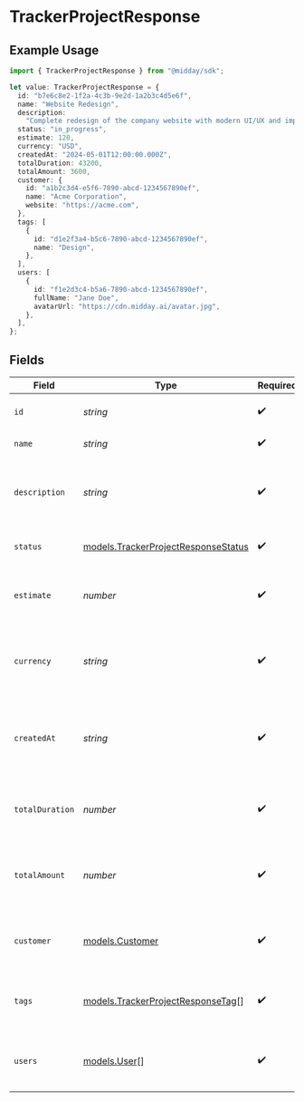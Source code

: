 # TrackerProjectResponse

## Example Usage

```typescript
import { TrackerProjectResponse } from "@midday/sdk";

let value: TrackerProjectResponse = {
  id: "b7e6c8e2-1f2a-4c3b-9e2d-1a2b3c4d5e6f",
  name: "Website Redesign",
  description:
    "Complete redesign of the company website with modern UI/UX and improved performance",
  status: "in_progress",
  estimate: 120,
  currency: "USD",
  createdAt: "2024-05-01T12:00:00.000Z",
  totalDuration: 43200,
  totalAmount: 3600,
  customer: {
    id: "a1b2c3d4-e5f6-7890-abcd-1234567890ef",
    name: "Acme Corporation",
    website: "https://acme.com",
  },
  tags: [
    {
      id: "d1e2f3a4-b5c6-7890-abcd-1234567890ef",
      name: "Design",
    },
  ],
  users: [
    {
      id: "f1e2d3c4-b5a6-7890-abcd-1234567890ef",
      fullName: "Jane Doe",
      avatarUrl: "https://cdn.midday.ai/avatar.jpg",
    },
  ],
};
```

## Fields

| Field                                                                               | Type                                                                                | Required                                                                            | Description                                                                         | Example                                                                             |
| ----------------------------------------------------------------------------------- | ----------------------------------------------------------------------------------- | ----------------------------------------------------------------------------------- | ----------------------------------------------------------------------------------- | ----------------------------------------------------------------------------------- |
| `id`                                                                                | *string*                                                                            | :heavy_check_mark:                                                                  | Unique identifier of the project                                                    | b7e6c8e2-1f2a-4c3b-9e2d-1a2b3c4d5e6f                                                |
| `name`                                                                              | *string*                                                                            | :heavy_check_mark:                                                                  | Name of the project                                                                 | Website Redesign                                                                    |
| `description`                                                                       | *string*                                                                            | :heavy_check_mark:                                                                  | Detailed description of the project                                                 | Complete redesign of the company website with modern UI/UX and improved performance |
| `status`                                                                            | [models.TrackerProjectResponseStatus](../models/trackerprojectresponsestatus.md)    | :heavy_check_mark:                                                                  | Current status of the project                                                       | in_progress                                                                         |
| `estimate`                                                                          | *number*                                                                            | :heavy_check_mark:                                                                  | Estimated total hours required to complete the project                              | 120                                                                                 |
| `currency`                                                                          | *string*                                                                            | :heavy_check_mark:                                                                  | Currency code for the project rate in ISO 4217 format                               | USD                                                                                 |
| `createdAt`                                                                         | *string*                                                                            | :heavy_check_mark:                                                                  | Date and time when the project was created in ISO 8601 format                       | 2024-05-01T12:00:00.000Z                                                            |
| `totalDuration`                                                                     | *number*                                                                            | :heavy_check_mark:                                                                  | Total tracked time for the project in seconds                                       | 43200                                                                               |
| `totalAmount`                                                                       | *number*                                                                            | :heavy_check_mark:                                                                  | Total monetary amount earned from the project                                       | 3600                                                                                |
| `customer`                                                                          | [models.Customer](../models/customer.md)                                            | :heavy_check_mark:                                                                  | Customer information associated with the project                                    |                                                                                     |
| `tags`                                                                              | [models.TrackerProjectResponseTag](../models/trackerprojectresponsetag.md)[]        | :heavy_check_mark:                                                                  | Array of tags associated with the project                                           |                                                                                     |
| `users`                                                                             | [models.User](../models/user.md)[]                                                  | :heavy_check_mark:                                                                  | Array of users assigned to work on the project                                      |                                                                                     |